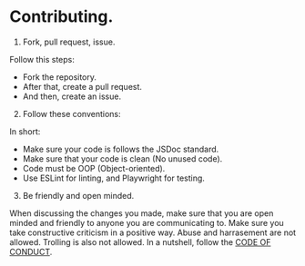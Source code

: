 # Contributing.

1. Fork, pull request, issue.

Follow this steps:

- Fork the repository.
- After that, create a pull request.
- And then, create an issue.

2. Follow these conventions:

In short:
- Make sure your code is follows the JSDoc standard.
- Make sure that your code is clean (No unused code).
- Code must be OOP (Object-oriented).
- Use ESLint for linting, and Playwright for testing.

3. Be friendly and open minded.

When discussing the changes you made, make sure that you are open minded and friendly to 
anyone you are communicating to. Make sure you take constructive criticism in a positive way.
Abuse and harrasement are not allowed. Trolling is also not allowed. In a nutshell, follow the 
[CODE OF CONDUCT](./CODE_OF_CONDUCT.md).